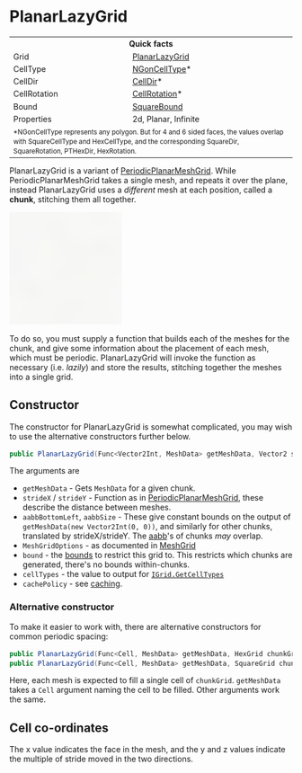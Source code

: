 # PlanarLazyGrid

<table>
<tr><th colspan="2">Quick facts</th></tr>
<tr><td>Grid</td><td><a href="xref:Sylves.PlanarLazyGrid">PlanarLazyGrid</a></td></tr>
<tr><td>CellType</td><td><a href="xref:Sylves.NGonCellType">NGonCellType</a>*</td></tr>
<tr><td>CellDir</td><td><a href="xref:Sylves.CellDir">CellDir</a>*</td></tr>
<tr><td>CellRotation</td><td><a href="xref:Sylves.CellRotation">CellRotation</a>*</td></tr>
<tr><td>Bound</td><td><a href="xref:Sylves.SquareBound">SquareBound</a></td></tr>
<tr><td>Properties</td><td>2d, Planar, Infinite</td></tr>
<tr><td colspan="2"><small>*NGonCellType represents any polygon. But for 4 and 6 sided faces, the values overlap with SquareCellType and HexCellType, and the corresponding SquareDir, SquareRotation, PTHexDir, HexRotation.</small></td></tr>
</table>

PlanarLazyGrid is a variant of [PeriodicPlanarMeshGrid](periodicplanarmeshgrid.md). While PeriodicPlanarMeshGrid takes a single mesh, and repeats it over the plane, instead PlanarLazyGrid uses a *different* mesh at each position, called a **chunk**, stitching them all together.

<img width="200px" src="../../images/grids/unrelaxedtownscaper.svg" /></img>

To do so, you must supply a function that builds each of the meshes for the chunk, and give some information about the placement of each mesh, which must be periodic. PlanarLazyGrid will invoke the function as necessary (i.e. *lazily*) and store the results, stitching together the meshes into a single grid.

## Constructor

The constructor for PlanarLazyGrid is somewhat complicated, you may wish to use the alternative constructors further below.

```csharp
public PlanarLazyGrid(Func<Vector2Int, MeshData> getMeshData, Vector2 strideX, Vector2 strideY, Vector2 aabbBottomLeft, Vector2 aabbSize, MeshGridOptions meshGridOptions = null, SquareBound bound = null, IEnumerable<ICellType> cellTypes = null, ICachePolicy cachePolicy = null)
```

The arguments are 
* `getMeshData` - Gets `MeshData` for a given chunk.
* `strideX` / `strideY` - Function as in [PeriodicPlanarMeshGrid](periodicplanarmeshgrid.md), these describe the distance between meshes.
* `aabbBottomLeft`, `aabbSize` - These give constant bounds on the output of `getMeshData(new Vector2Int(0, 0))`, and similarly for other chunks, translated by strideX/strideY. The [aabb](https://developer.mozilla.org/en-US/docs/Games/Techniques/3D_collision_detection)'s of chunks *may* overlap.
* `MeshGridOptions` - as documented in [MeshGrid](meshgrid.md#meshgridoptions)
* `bound` - the [bounds](../concepts/bounds.md) to restrict this grid to. This restricts which chunks are generated, there's no bounds within-chunks.
* `cellTypes` - the value to output for [`IGrid.GetCellTypes`](xref:Sylves.IGrid.GetCellTypes)
* `cachePolicy` - see [caching](../concepts/caching.md).

### Alternative constructor

To make it easier to work with, there are alternative constructors for common periodic spacing:

```csharp
public PlanarLazyGrid(Func<Cell, MeshData> getMeshData, HexGrid chunkGrid, MeshGridOptions meshGridOptions = null, SquareBound bound = null, IEnumerable<ICellType> cellTypes = null, ICachePolicy cachePolicy = null)
public PlanarLazyGrid(Func<Cell, MeshData> getMeshData, SquareGrid chunkGrid, MeshGridOptions meshGridOptions = null, SquareBound bound = null, IEnumerable<ICellType> cellTypes = null, ICachePolicy cachePolicy = null)

```

Here, each mesh is expected to fill a single cell of `chunkGrid`. `getMeshData` takes a `Cell` argument naming the cell to be filled. Other arguments work the same.

## Cell co-ordinates

The x value indicates the face in the mesh, and the y and z values indicate the multiple of stride moved in the two directions.